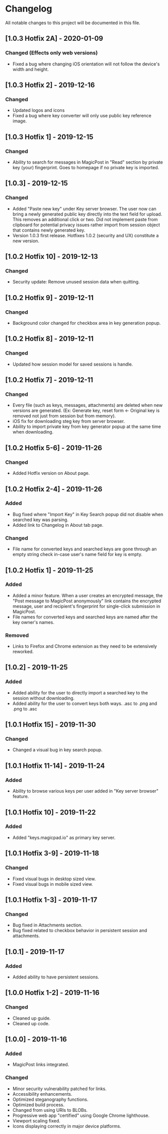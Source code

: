 # Changelog

All notable changes to this project will be documented in this file.

## [1.0.3 Hotfix 2A] - 2020-01-09

### Changed (Effects only web versions)
- Fixed a bug where changing iOS orientation will not follow the device's width and height.

## [1.0.3 Hotfix 2] - 2019-12-16

### Changed
- Updated logos and icons
- Fixed a bug where key converter will only use public key reference image.

## [1.0.3 Hotfix 1] - 2019-12-15

### Changed
- Ability to search for messages in MagicPost in "Read" section by private key (your) fingerprint. Goes to homepage if no private key is imported.

## [1.0.3] - 2019-12-15

### Changed
- Added "Paste new key" under Key server browser. The user now can bring a newly generated public key directly into the text field for upload. This removes an additional click or two. Did not implement paste from clipboard for potential privacy issues rather import from session object that contains newly generated key.
- Version 1.0.3 first release. Hotfixes 1.0.2 (security and UX) constitute a new version.

## [1.0.2 Hotfix 10] - 2019-12-13

### Changed
- Security update: Remove unused session data when quitting.

## [1.0.2 Hotfix 9] - 2019-12-11

### Changed
- Background color changed for checkbox area in key generation popup.

## [1.0.2 Hotfix 8] - 2019-12-11

### Changed
- Updated how session model for saved sessions is handle.

## [1.0.2 Hotfix 7] - 2019-12-11

### Changed
- Every file (such as keys, messages, attachments) are deleted when new versions are generated. (Ex: Generate key, reset form <- Original key is removed not just from session but from memory).
- iOS fix for downloading steg key from server browser.
- Ability to import private key from key generator popup at the same time when downloading.

## [1.0.2 Hotfix 5-6] - 2019-11-26

### Changed
- Added Hotfix version on About page.

## [1.0.2 Hotfix 2-4] - 2019-11-26

### Added
- Bug fixed where "Import Key" in Key Search popup did not disable when searched key was parsing.
- Added link to Changelog in About tab page.

### Changed
- File name for converted keys and searched keys are gone through an empty string check in-case user's name field for key is empty.

## [1.0.2 Hotfix 1] - 2019-11-25

### Added

- Added a minor feature. When a user creates an encrypted message, the "Post message to MagicPost anonymously" link contains the encrypted message, user and recipient's fingerprint for single-click submission in MagicPost.
- File names for converted keys and searched keys are named after the key owner's names.

### Removed

- Links to Firefox and Chrome extension as they need to be extensively reworked.

## [1.0.2] - 2019-11-25

### Added

- Added ability for the user to directly import a searched key to the session without downloading.
- Added ability for the user to convert keys both ways. .asc to .png and .png to .asc

## [1.0.1 Hotfix 15] - 2019-11-30

### Changed

- Changed a visual bug in key search popup.

## [1.0.1 Hotfix 11-14] - 2019-11-24

### Added

- Ability to browse various keys per user added in "Key server browser" feature.

## [1.0.1 Hotfix 10] - 2019-11-22

### Added

- Added "keys.magicpad.io" as primary key server.

## [1.0.1 Hotfix 3-9] - 2019-11-18

### Changed

- Fixed visual bugs in desktop sized view.
- Fixed visual bugs in mobile sized view.

## [1.0.1 Hotfix 1-3] - 2019-11-17

### Changed

- Bug fixed in Attachments section.
- Bug fixed related to checkbox behavior in persistent session and attachments.

## [1.0.1] - 2019-11-17

### Added

- Added ability to have persistent sessions.

## [1.0.0 Hotfix 1-2] - 2019-11-16

### Changed

- Cleaned up guide.
- Cleaned up code.

## [1.0.0] - 2019-11-16

### Added

- MagicPost links integrated.

### Changed

- Minor security vulnerability patched for links.
- Accessibility enhancements.
- Optimized steganography functions.
- Optimized build process.
- Changed from using URIs to BLOBs.
- Progressive web app "certified" using Google Chrome lighthouse.
- Viewport scaling fixed.
- Icons displaying correctly in major device platforms.
